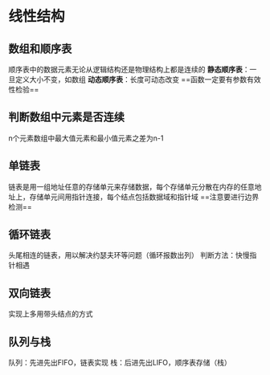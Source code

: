 # 线性结构
## 数组和顺序表
顺序表中的数据元素无论从逻辑结构还是物理结构上都是连续的
**静态顺序表**：一旦定义大小不变，如数组
**动态顺序表**：长度可动态改变
==函数一定要有参数有效性检验==
## 判断数组中元素是否连续
n个元素数组中最大值元素和最小值元素之差为n-1
## 单链表
链表是用一组地址任意的存储单元来存储数据，每个存储单元分散在内存的任意地址上，存储单元间用指针连接，每个结点包括数据域和指针域
==注意要进行边界检测==
## 循环链表
头尾相连的链表，用以解决约瑟夫环等问题（循环报数出列）
判断方法：快慢指针相遇
## 双向链表
实现上多用带头结点的方式
## 队列与栈
队列：先进先出FIFO，链表实现
栈：后进先出LIFO，顺序表存储（栈）

